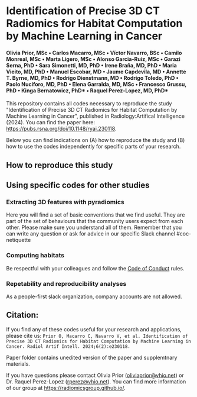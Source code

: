 # Identification of Precise 3D CT Radiomics for Habitat Computation by Machine Learning in Cancer

#### Olivia Prior, MSc  •    Carlos Macarro, MSc •   Víctor Navarro, BSc •    Camilo Monreal, MSc •    Marta Ligero, MSc •    Alonso Garcia-Ruiz, MSc  •    Garazi Serna, PhD •    Sara Simonetti, MD, PhD •    Irene Braña, MD, PhD •   Maria Vieito, MD, PhD  •    Manuel Escobar, MD •    Jaume Capdevila, MD •    Annette T. Byrne, MD, PhD •   Rodrigo Dienstmann, MD  •    Rodrigo Toledo, PhD •    Paolo Nuciforo, MD, PhD •    Elena Garralda, MD, MSc •   Francesco Grussu, PhD  •    Kinga Bernatowicz, PhD* •    Raquel Perez-Lopez, MD, PhD*

This repository contains all codes necessary to reproduce the study "Identification of Precise 3D CT Radiomics for Habitat Computation by Machine Learning in Cancer", published in Radiology:Artifical Intelligence (2024).
You can find the paper here: https://pubs.rsna.org/doi/10.1148/ryai.230118.

Below you can find indications on (A) how to reproduce the study and (B) how to use the codes independently for specific parts of your research.

## How to reproduce this study

## Using specific codes for other studies


### Extracting 3D features with pyradiomics

Here you will find a set of basic conventions that we find useful. They are part of the set of behaviours that the community users expect from each other. Please make sure you understand all of them. Remember that you can write any question or ask for advice in our specific Slack channel #coc-netiquette

### Computing habitats

Be respectful with your colleagues and follow the [Code of Conduct](/coc/) rules.

### Repetability and reproducibility analyses

As a people-first slack organization, company accounts are not allowed.

## Citation:
If you find any of these codes useful for your research and applications, please cite us:
`Prior O, Macarro C, Navarro V, et al. Identification of Precise 3D CT Radiomics for Habitat Computation by Machine Learning in Cancer. Radiol Artif Intell. 2024;6(2):e230118.`


Paper folder contains unedited version of the paper and supplemtnary materials. 

If you have questions please contact Olivia Prior (oliviaprior@vhio.net) or Dr. Raquel Perez-Lopez (rperez@vhio.net).
You can find more information of our group at https://radiomicsgroup.github.io/.
